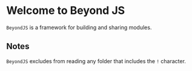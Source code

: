 # Welcome to Beyond JS

`BeyondJS` is a framework for building and sharing modules.

## Notes
`BeyondJS` excludes from reading any folder that includes the `!` character.
